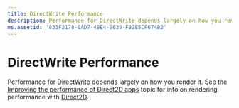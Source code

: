 ```yaml
---
title: DirectWrite Performance
description: Performance for DirectWrite depends largely on how you render it. See the Improving the performance of Direct2D apps topic for info on rendering performance with Direct2D.
ms.assetid: '833F2178-0AD7-48E4-9638-FB2E5CF674B2'
---
```


# DirectWrite Performance

Performance for [DirectWrite](direct-write-portal.md) depends largely on how you render it. See the [Improving the performance of Direct2D apps](https://msdn.microsoft.com/library/windows/desktop/dd372260#text) topic for info on rendering performance with [Direct2D](rendering-by-using-direct2d.md).

 

 





